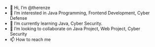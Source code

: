 - 👋 Hi, I’m @therenze
- 👀 I’m interested in Java Programming, Frontend Development, Cyber Defense
- 🌱 I’m currently learning Java, Cyber Security.
- 💞️ I’m looking to collaborate on Java Project, Web Project, Cyber Security
- 📫 How to reach me 

<!---
therenze/therenze is a ✨ special ✨ repository because its `README.md` (this file) appears on your GitHub profile.
You can click the Preview link to take a look at your changes.
--->

